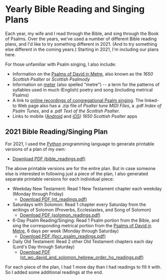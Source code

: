 # Yearly Bible Reading and Singing Plans

Each year, my wife and I read through the Bible, and sing through the Book of Psalms. Over the years, we've used a number of different Bible reading plans, and I'd like to try something different in 2021. (And to try something else different in the coming years.) Starting in 2021, I'm including our plans here.

For those unfamiliar with Psalm singing, I also include:

- Information on the [Psalms of David in Metre](psalms_of_david_in_metre.md), also known as the *1650 Scottish Psalter* or *Scottish Psalmody*
- Information on [meter](meter.md) (also spelled "metre") -- a term for the patterns of syllables used in much (English) poetry and song (including metrical Psalms)
- A link to [online recordings of congregational Psalm singing](http://www.christcovenantrpc.org/audio/psalm-singing/). The linked-to Web page also has a .zip file of *Psalter tune MIDI Files*, a .pdf *Index of Psalm Tunes*, and a .pdf *Text of the Scottish Psalter*.
- Links to mobile ([Android](https://play.google.com/store/apps/details?id=com.charisdevelopment.thesixteenfifty&hl=en) and [iOS](https://apps.apple.com/us/app/id1198280376)) *1650 Scottish Psalter* apps

## 2021 Bible Reading/Singing Plan

For 2021, I used the [Python](https://www.python.org/) programming language to generate printable versions of a plan of my own:

- [Download PDF (bible_readings.pdf)](2021/bible_readings.pdf?raw=true)

The above printable versions are for the entire plan. But in case someone else is interested in following just a piece of the plan, I also generated separate printable versions for each individual piece:

- Weekday New Testament: Read 1 New Testament chapter each weekday (Monday through Friday)
  - [Download PDF (nt_readings.pdf)](2021/nt_readings.pdf?raw=true)
- Saturdays with Solomon: Read 1 chapter every Saturday from the writings of Solomon (Proverbs, Ecclesiastes, and Song of Solomon)
  - [Download PDF (solomon_readings.pdf)](2021/solomon_readings.pdf?raw=true)
- 6-Day Psalm Reading/Singing: Read 1 Psalm portion from the Bible, and sing the corresponding metrical portion from the [Psalms of David in Metre](psalms_of_david_in_metre.md), 6 days per week (Monday through Saturday)
  - [Download PDF (fpcr\_psalm\_readings.pdf)](2021/fpcr\_psalm\_readings.pdf?raw=true)
- Daily Old Testament: Read 2 other Old Testament chapters each day (Lord's Day through Saturday)
  - [Download PDF (ot\_wo\_david\_and\_solomon\_hebrew\_order\_ho\_readings.pdf)](2021/ot_wo_david_and_solomon_hebrew_order_ho_readings.pdf?raw=true)

For each piece of the plan, I had 1 more day than I had readings to fill it with. So I added some additional readings at the end.

